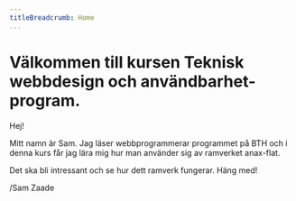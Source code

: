 ```yaml
---
titleBreadcrumb: Home
...
```

Välkommen till kursen Teknisk webbdesign och användbarhet-program.
===============================

Hej!

Mitt namn är Sam. Jag läser webbprogrammerar programmet på BTH och i denna kurs
får jag lära mig hur man använder sig av ramverket anax-flat.

Det ska bli intressant och se hur dett ramverk fungerar. Häng med!

/Sam Zaade
